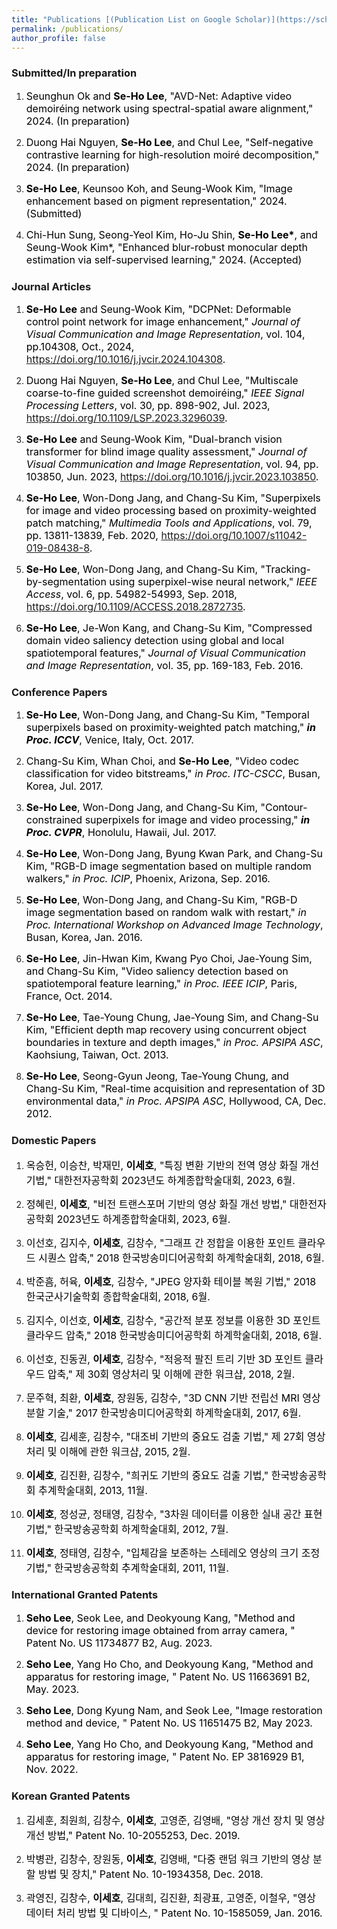 ```yaml
---
title: "Publications [(Publication List on Google Scholar)](https://scholar.google.co.kr/citations?user=ZSEye9QAAAAJ&hl=ko)"
permalink: /publications/
author_profile: false
---
```




### Submitted/In preparation
<!-- 1. <font size="3em" color="black"> Seung-Wook Kim, Keunsoo Koh, and <b>Se-Ho Lee</b>, "Effective federated learning with weight standardization," 2024. (In preparation) </font> -->

1. <font size="3em" color="black"> Seunghun Ok and <b>Se-Ho Lee</b>, "AVD-Net: Adaptive video demoiréing network using spectral-spatial aware alignment," 2024. (In preparation) </font>

1. <font size="3em" color="black"> Duong Hai Nguyen, <b>Se-Ho Lee</b>, and Chul Lee, "Self-negative contrastive learning for high-resolution moiré decomposition," 2024. (In preparation) </font>

1. <font size="3em" color="black"> <b>Se-Ho Lee</b>, Keunsoo Koh, and Seung-Wook Kim, "Image enhancement based on pigment representation," 2024. (Submitted) </font>

1. <font size="3em" color="black"> Chi-Hun Sung, Seong-Yeol Kim, Ho-Ju Shin, <b>Se-Ho Lee*</b>, and Seung-Wook Kim*, "Enhanced blur-robust monocular depth estimation via self-supervised learning," 2024. (Accepted) </font>



### Journal Articles
1. <font size="3em" color="black"> <b>Se-Ho Lee</b> and Seung-Wook Kim, "DCPNet: Deformable control point network for image enhancement," <i>Journal of Visual Communication and Image Representation</i>, vol. 104, pp.104308, Oct., 2024,  <A href = "https://doi.org/10.1016/j.jvcir.2024.104308"> https://doi.org/10.1016/j.jvcir.2024.104308</A>.</font>

1. <font size="3em" color="black"> Duong Hai Nguyen, <b>Se-Ho Lee</b>, and Chul Lee, "Multiscale coarse-to-fine guided screenshot demoiréing," <i>IEEE Signal Processing Letters</i>, vol. 30, pp. 898-902, Jul. 2023, <A href = "https://doi.org/10.1109/LSP.2023.3296039"> https://doi.org/10.1109/LSP.2023.3296039</A>.</font>

1. <font size="3em" color="black"> <b>Se-Ho Lee</b> and Seung-Wook Kim, "Dual-branch vision transformer for blind image quality assessment," <i>Journal of Visual Communication and Image Representation</i>, vol. 94, pp. 103850, Jun. 2023, <A href = "https://doi.org/10.1016/j.jvcir.2023.103850"> https://doi.org/10.1016/j.jvcir.2023.103850</A>.</font>

1. <font size="3em" color="black"> <b>Se-Ho Lee</b>, Won-Dong Jang, and Chang-Su Kim, "Superpixels for image and video processing based on proximity-weighted patch matching," <i>Multimedia Tools and Applications</i>, vol. 79, pp. 13811-13839, Feb. 2020, <A href = "https://doi.org/10.1007/s11042-019-08438-8">https://doi.org/10.1007/s11042-019-08438-8</A>.</font>

1. <font size="3em" color="black"> <b>Se-Ho Lee</b>, Won-Dong Jang, and Chang-Su Kim, "Tracking-by-segmentation using superpixel-wise neural network," <i>IEEE Access</i>, vol. 6, pp. 54982-54993, Sep. 2018, <A href = "https://doi.org/10.1109/ACCESS.2018.2872735">https://doi.org/10.1109/ACCESS.2018.2872735</A>. </font>

1. <font size="3em" color="black"> <b>Se-Ho Lee</b>, Je-Won Kang, and Chang-Su Kim, "Compressed domain video saliency detection using global and local spatiotemporal features," <i>Journal of Visual Communication and Image Representation</i>, vol. 35, pp. 169-183, Feb. 2016. </font>

### Conference Papers


1. <font size="3em" color="black"> <b>Se-Ho Lee</b>, Won-Dong Jang, and Chang-Su Kim, "Temporal superpixels based on proximity-weighted patch matching," <i><b>in Proc. ICCV</b></i>, Venice, Italy, Oct. 2017. </font>

1. <font size="3em" color="black"> Chang-Su Kim, Whan Choi, and <b>Se-Ho Lee</b>, "Video codec classification for video bitstreams," <i>in Proc. ITC-CSCC</i>, Busan, Korea, Jul. 2017. </font>

1. <font size="3em" color="black"> <b>Se-Ho Lee</b>, Won-Dong Jang, and Chang-Su Kim, "Contour-constrained superpixels for image and video processing," <i><b>in Proc. CVPR</b></i>, Honolulu, Hawaii, Jul. 2017. </font>

1. <font size="3em" color="black"> <b>Se-Ho Lee</b>, Won-Dong Jang, Byung Kwan Park, and Chang-Su Kim, "RGB-D image segmentation based on multiple random walkers," <i>in Proc. ICIP</i>, Phoenix, Arizona, Sep. 2016. </font>

1. <font size="3em" color="black"> <b>Se-Ho Lee</b>, Won-Dong Jang, and Chang-Su Kim, "RGB-D image segmentation based on random walk with restart," <i>in Proc. International Workshop on Advanced Image Technology</i>, Busan, Korea, Jan. 2016. </font>

1. <font size="3em" color="black"> <b>Se-Ho Lee</b>, Jin-Hwan Kim, Kwang Pyo Choi, Jae-Young Sim, and Chang-Su Kim, "Video saliency detection based on spatiotemporal feature learning," <i>in Proc. IEEE ICIP</i>, Paris, France, Oct. 2014. </font>

1. <font size="3em" color="black"> <b>Se-Ho Lee</b>, Tae-Young Chung, Jae-Young Sim, and Chang-Su Kim, "Efficient depth map recovery using concurrent object boundaries in texture and depth images," <i>in Proc. APSIPA ASC</i>, Kaohsiung, Taiwan, Oct. 2013. </font>

1. <font size="3em" color="black"> <b>Se-Ho Lee</b>, Seong-Gyun Jeong, Tae-Young Chung, and Chang-Su Kim, "Real-time acquisition and representation of 3D environmental data," <i>in Proc. APSIPA ASC</i>, Hollywood, CA, Dec. 2012. </font>

### Domestic Papers

1. <font size="3em" color="black"> 옥승헌, 이승찬, 박재민, <b>이세호</b>, "특징 변환 기반의 전역 영상 화질 개선 기법," 대한전자공학회 2023년도 하계종합학술대회, 2023, 6월. </font>

1. <font size="3em" color="black"> 정혜린, <b>이세호</b>, "비전 트랜스포머 기반의 영상 화질 개선 방법," 대한전자공학회 2023년도 하계종합학술대회, 2023, 6월. </font>

1. <font size="3em" color="black"> 이선호, 김지수, <b>이세호</b>, 김창수, "그래프 간 정합을 이용한 포인트 클라우드 시퀀스 압축," 2018 한국방송미디어공학회 하계학술대회, 2018, 6월. </font>

1. <font size="3em" color="black"> 박준흠, 허육, <b>이세호</b>, 김창수, "JPEG 양자화 테이블 복원 기법," 2018 한국군사기술학회 종합학술대회, 2018, 6월. </font>

1. <font size="3em" color="black"> 김지수, 이선호, <b>이세호</b>, 김창수, "공간적 분포 정보를 이용한 3D 포인트 클라우드 압축," 2018 한국방송미디어공학회 하계학술대회, 2018, 6월. </font>

1. <font size="3em" color="black"> 이선호, 진동권, <b>이세호</b>, 김창수, "적응적 팔진 트리 기반 3D 포인트 클라우드 압축," 제 30회 영상처리 및 이해에 관한 워크샵, 2018, 2월. </font>

1. <font size="3em" color="black"> 문주혁, 최환, <b>이세호</b>, 장원동, 김창수, "3D CNN 기반 전립선 MRI 영상 분할 기술," 2017 한국방송미디어공학회 하계학술대회, 2017, 6월. </font>

1. <font size="3em" color="black"> <b>이세호</b>, 김세훈, 김창수, "대조비 기반의 중요도 검출 기법," 제 27회 영상처리 및 이해에 관한 워크샵, 2015, 2월. </font>

1. <font size="3em" color="black"> <b>이세호</b>, 김진환, 김창수, "희귀도 기반의 중요도 검출 기법," 한국방송공학회 추계학술대회, 2013, 11월. </font>

1. <font size="3em" color="black"> <b>이세호</b>, 정성균, 정태영, 김창수, "3차원 데이터를 이용한 실내 공간 표현 기법," 한국방송공학회 하계학술대회, 2012, 7월. </font>

1. <font size="3em" color="black"> <b>이세호</b>, 정태영, 김창수, "입체감을 보존하는 스테레오 영상의 크기 조정 기법," 한국방송공학회 추계학술대회, 2011, 11월. </font>


### International Granted Patents

1. <font size="3em" color="black"> <b>Seho Lee</b>, Seok Lee, and Deokyoung Kang, "Method and device for restoring image obtained from array camera, " Patent No. US 11734877 B2, Aug. 2023. </font>

1. <font size="3em" color="black"> <b>Seho Lee</b>, Yang Ho Cho, and Deokyoung Kang, "Method and apparatus for restoring image, " Patent No. US 11663691 B2, May. 2023. </font>

1. <font size="3em" color="black"> <b>Seho Lee</b>, Dong Kyung Nam, and Seok Lee, "Image restoration method and device, " Patent No. US 11651475 B2, May 2023. </font>

1. <font size="3em" color="black"> <b>Seho Lee</b>, Yang Ho Cho, and Deokyoung Kang, "Method and apparatus for restoring image, " Patent No. EP 3816929 B1, Nov. 2022. </font>



### Korean Granted Patents


1. <font size="3em" color="black"> 김세훈, 최원희, 김창수, <b>이세호</b>, 고영준, 김영배, "영상 개선 장치 및 영상 개선 방법," Patent No. 10-2055253, Dec. 2019. </font>

1. <font size="3em" color="black"> 박병관, 김창수, 장원동, <b>이세호</b>, 김영배, "다중 랜덤 워크 기반의 영상 분할 방법 및 장치," Patent No. 10-1934358, Dec. 2018. </font>

1. <font size="3em" color="black"> 곽영진, 김창수, <b>이세호</b>, 김대희, 김진환, 최광표, 고영준, 이철우, "영상 데이터 처리 방법 및 디바이스, " Patent No. 10-1585059, Jan. 2016. </font>


